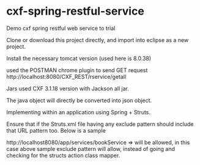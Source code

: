 # cxf-spring-restful-service
Demo cxf spring restful web service to trial

Clone or download this project directly, and import into eclipse as a new project.

Install the necessary tomcat version (used here is 8.0.38)

used the POSTMAN chrome plugin to send GET request 
http://localhost:8080/CXF_REST/rservice/getall

Jars used CXF 3.1.18 version with Jackson all jar.

The java object will directly be converted into json object.

Implementing within an application using Spring + Struts.

Ensure that if the
Struts.xml file having any exclude pattern should include that URL pattern too.
Below is a sample 
<constant name="struts.action.excludePattern" value=".*services*.,.*services/[a-zA-Z_0-9]*,.*services/[a-zA-Z_0-9]*/[a-zA-Z_0-9]*"/>

http://localhost8080/app/services/bookService => will be allowed, in this case above sample exclude pattern will allow, instead of going and checking for the structs action class mapper.
